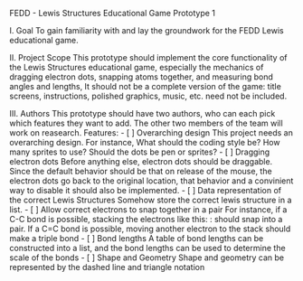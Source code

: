 FEDD - Lewis Structures Educational Game Prototype 1

I. Goal
    To gain familiarity with and lay the groundwork for
the FEDD Lewis educational game.

II. Project Scope
This prototype should implement the core
functionality of the Lewis Structures educational
game, especially the mechanics of dragging electron
dots, snapping atoms together, and measuring bond
angles and lengths, It should not be a complete
version of the game: title screens, instructions,
polished graphics, music, etc. need not be included.

III. Authors
This prototype should have two authors, who
can each pick which features they want to
add. The other two members of the team will
work on reasearch.
Features:
    - [ ] Overarching design
        This project needs an overarching design.
        For instance, What should the coding style
        be? How many sprites to use? Should the dots
        be pen or sprites?
    - [ ] Dragging electron dots
        Before anything else, electron dots should be
        draggable. Since the default behavior should
        be that on release of the mouse, the electron
        dots go back to the original location, that behavior
        and a convinient way to disable it should also be
        implemented.
    - [ ] Data representation of the correct Lewis Structures
         Somehow store the correct lewis structure in a
         list.
    - [ ] Allow correct electrons to snap together in a pair
         For instance, if a C-C bond is possible, stacking
         the electrons like this: :
         should snap into a pair. If a C=C bond is
         possible, moving another electron to the stack
         should make a triple bond
    - [ ] Bond lengths
         A table of bond lengths can be constructed
         into a list, and the bond lengths can
         be used to determine the scale of the bonds
     - [ ] Shape and Geometry
         Shape and geometry can be represented by
         the dashed line and triangle notation
